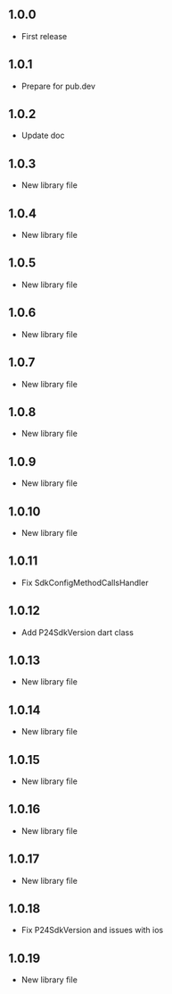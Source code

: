 ## 1.0.0

* First release

## 1.0.1

* Prepare for pub.dev

## 1.0.2

* Update doc


## 1.0.3

* New library file

## 1.0.4

* New library file

## 1.0.5

* New library file

## 1.0.6

* New library file

## 1.0.7

* New library file

## 1.0.8

* New library file

## 1.0.9

* New library file

## 1.0.10

* New library file

## 1.0.11

* Fix SdkConfigMethodCallsHandler

## 1.0.12

* Add P24SdkVersion dart class

## 1.0.13

* New library file

## 1.0.14

* New library file

## 1.0.15

* New library file

## 1.0.16

* New library file

## 1.0.17

* New library file

## 1.0.18

* Fix P24SdkVersion and issues with ios

## 1.0.19

* New library file